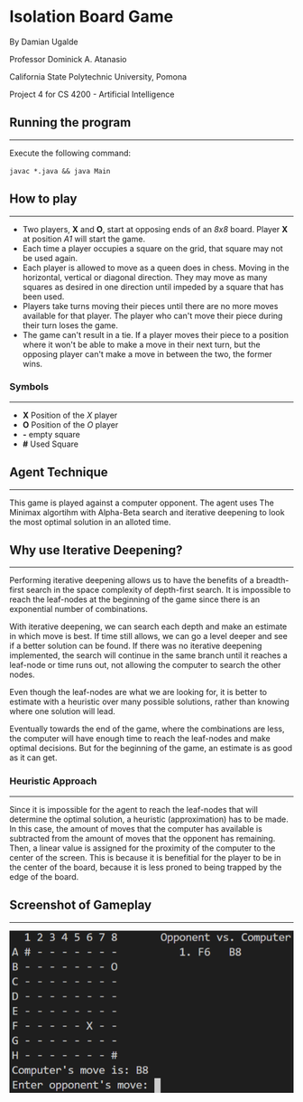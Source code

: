 # **Isolation Board Game**

By Damian Ugalde

Professor Dominick A. Atanasio

California State Polytechnic University, Pomona

Project 4 for CS 4200 - Artificial Intelligence

## **Running the program**

---
Execute the following command:

`javac *.java && java Main`

## **How to play**

---

- Two players, **X** and **O**, start at opposing ends of an *8x8* board. Player **X** at position *A1* will start the game.
- Each time a player occupies a square on the grid, that square may not be used again.
- Each player is allowed to move as a queen does in chess. Moving in the horizontal, vertical or diagonal direction. They may move as many squares as desired in one direction until impeded by a square that has been used.
- Players take turns moving their pieces until there are no more moves available for that player. The player who can't move their piece during their turn loses the game.
- The game can't result in a tie. If a player moves their piece to a position where it won't be able to make a move in their next turn, but the opposing player can't make a move in between the two, the former wins.

### **Symbols**

---

- **X** Position of the *X* player
- **O** Position of the *O* player
- **-** empty square
- **#** Used Square

## **Agent Technique**

---
This game is played against a computer opponent. The agent uses The Minimax algortihm with Alpha-Beta search and iterative deepening to look the most optimal solution in an alloted time.

## **Why use Iterative Deepening?**

---
Performing iterative deepening allows us to have the benefits of a breadth-first search in the space complexity of depth-first search. It is impossible to reach the leaf-nodes at the beginning of the game since there is an exponential number of combinations.

With iterative deepening, we can search each depth and make an estimate in which move is best. If time still allows, we can go a level deeper and see if a better solution can be found. If there was no iterative deepening implemented, the search will continue in the same branch until it reaches a leaf-node or time runs out, not allowing the computer to search the other nodes.

Even though the leaf-nodes are what we are looking for, it is better to estimate with a heuristic over many possible solutions, rather than knowing where one solution will lead.

Eventually towards the end of the game, where the combinations are less, the computer will have enough time to reach the leaf-nodes and make optimal decisions. But for the beginning of the game, an estimate is as good as it can get.

### **Heuristic Approach**

---
Since it is impossible for the agent to reach the leaf-nodes that will determine the optimal solution, a heuristic (approximation) has to be made. In this case, the amount of moves that the computer has available is subtracted from the amount of moves that the opponent has remaining. Then, a linear value is assigned for the proximity of the computer to the center of the screen. This is because it is benefitial for the player to be in the center of the board, because it is less proned to being trapped by the edge of the board.

## **Screenshot of Gameplay**

---

![Isolation Board Screenshot](screenshots/Gameplay_Example.png)
